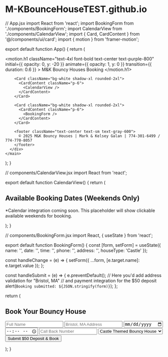 # M-KBounceHouseTEST.github.io
// App.jsx
import React from 'react';
import BookingForm from './components/BookingForm';
import CalendarView from './components/CalendarView';
import { Card, CardContent } from '@/components/ui/card';
import { motion } from 'framer-motion';

export default function App() {
  return (
    <main className="min-h-screen bg-gradient-to-br from-blue-100 to-pink-100 p-6">
      <div className="max-w-5xl mx-auto space-y-8">
        <motion.h1
          className="text-4xl font-bold text-center text-purple-800"
          initial={{ opacity: 0, y: -20 }}
          animate={{ opacity: 1, y: 0 }}
          transition={{ duration: 0.6 }}
        >
          M&K Bouncy Houses Booking
        </motion.h1>

        <Card className="bg-white shadow-xl rounded-2xl">
          <CardContent className="p-6">
            <CalendarView />
          </CardContent>
        </Card>

        <Card className="bg-white shadow-xl rounded-2xl">
          <CardContent className="p-6">
            <BookingForm />
          </CardContent>
        </Card>

        <footer className="text-center text-sm text-gray-600">
          © 2025 M&K Bouncy Houses | Mark & Kelsey Galan | 774-301-6499 / 774-770-8057
        </footer>
      </div>
    </main>
  );
}

// components/CalendarView.jsx
import React from 'react';

export default function CalendarView() {
  return (
    <div>
      <h2 className="text-xl font-semibold text-purple-700 mb-4">Available Booking Dates (Weekends Only)</h2>
      <p className="text-sm text-gray-600">*Calendar integration coming soon. This placeholder will show clickable available weekends for booking.</p>
    </div>
  );
}

// components/BookingForm.jsx
import React, { useState } from 'react';

export default function BookingForm() {
  const [form, setForm] = useState({
    name: '',
    date: '',
    time: '',
    phone: '',
    address: '',
    houseType: 'Castle'
  });

  const handleChange = (e) => {
    setForm({ ...form, [e.target.name]: e.target.value });
  };

  const handleSubmit = (e) => {
    e.preventDefault();
    // Here you'd add address validation for "Bristol, MA"
    // and payment integration for the $50 deposit
    alert(`Booking submitted: ${JSON.stringify(form)}`);
  };

  return (
    <form className="space-y-4" onSubmit={handleSubmit}>
      <h2 className="text-xl font-semibold text-purple-700">Book Your Bouncy House</h2>
      <input type="text" name="name" placeholder="Full Name" onChange={handleChange} className="w-full p-2 border rounded" required />
      <input type="text" name="address" placeholder="Bristol, MA Address" onChange={handleChange} className="w-full p-2 border rounded" required />
      <input type="date" name="date" onChange={handleChange} className="w-full p-2 border rounded" required />
      <input type="time" name="time" onChange={handleChange} className="w-full p-2 border rounded" required />
      <input type="tel" name="phone" placeholder="Call Back Number" onChange={handleChange} className="w-full p-2 border rounded" required />
      <select name="houseType" onChange={handleChange} className="w-full p-2 border rounded">
        <option value="Castle">Castle Themed Bouncy House</option>
        <option value="Jungle">Jungle Themed Bouncy House</option>
      </select>
      <button type="submit" className="bg-purple-600 text-white px-4 py-2 rounded hover:bg-purple-700">Submit $50 Deposit & Book</button>
    </form>
  );
}

